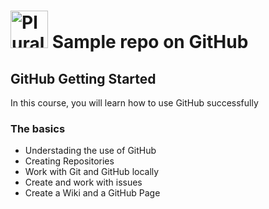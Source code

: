 # <a href='http://pluralsight.com'><img src='https://gillcleerenpluralsight.blob.core.windows.net/files/pluralsight.png' height='60' alt='Pluralsight Logo' /></a> Sample repo on GitHub

## GitHub Getting Started
In this course, you will learn how to use GitHub successfully

### The basics
- Understading the use of GitHub
- Creating Repositories
- Work with Git and GitHub locally
- Create and work with issues
- Create a Wiki and a GitHub Page
